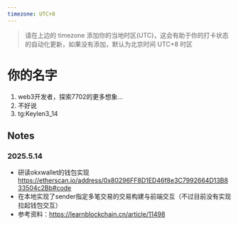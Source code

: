 ```yaml
---
timezone: UTC+8
---
```


> 请在上边的 timezone 添加你的当地时区(UTC)，这会有助于你的打卡状态的自动化更新，如果没有添加，默认为北京时间 UTC+8 时区


# 你的名字

1. web3开发者，探索7702的更多想象...
2. 不好说
3. tg:Keylen3_14

## Notes

<!-- Content_START -->

### 2025.5.14

- 研读okxwallet的钱包实现 https://etherscan.io/address/0x80296FF8D1ED46f8e3C7992664D13B833504c2Bb#code
- 在本地实现了sender指定多笔交易的交易构建与前端交互（不过目前没有实现拉起钱包交互）
- 参考资料：https://learnblockchain.cn/article/11498

